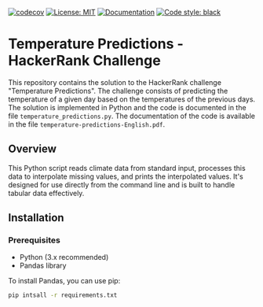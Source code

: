 [![codecov](https://codecov.io/gh/arturogonzalezm/temperature_predictions/graph/badge.svg?token=U18KTIAC7R)](https://codecov.io/gh/arturogonzalezm/temperature_predictions)
[![License: MIT](https://img.shields.io/badge/License-MIT-purple.svg)](https://github.com/arturogonzalezm/temperature_predictions/blob/master/LICENSE)
[![Documentation](https://img.shields.io/badge/docs-pdf-blue.svg)](https://github.com/arturogonzalezm/temperature_predictions/blob/master/docs/temperature-predictions-English.pdf)
[![Code style: black](https://img.shields.io/badge/code%20style-black-000000.svg)](https://github.com/psf/black)

# Temperature Predictions - HackerRank Challenge

This repository contains the solution to the HackerRank challenge "Temperature Predictions". 
The challenge consists of predicting the temperature of a given day based on the temperatures of the previous days. 
The solution is implemented in Python and the code is documented in the file `temperature_predictions.py`. 
The documentation of the code is available in the file `temperature-predictions-English.pdf`.

## Overview
This Python script reads climate data from standard input, processes this data to interpolate missing values, and prints the interpolated values. It's designed for use directly from the command line and is built to handle tabular data effectively.

## Installation

### Prerequisites
- Python (3.x recommended)
- Pandas library

To install Pandas, you can use pip:

```bash
pip intsall -r requirements.txt
```


